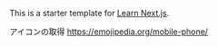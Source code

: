 This is a starter template for [Learn Next.js](https://nextjs.org/learn).

アイコンの取得
https://emojipedia.org/mobile-phone/
